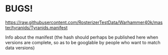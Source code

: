 # BUGS!

https://raw.githubusercontent.com/RosterizerTestData/Warhammer40k/master/tyranids/Tyranids.manifest

Info about the manifest (the hash should perhaps be published here when versions are complete, so as to be googlable by people who want to match data versions)

